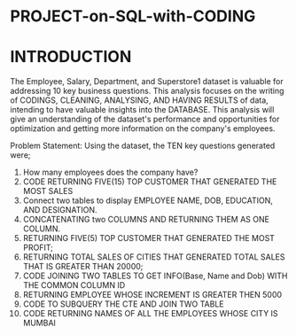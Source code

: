 # PROJECT-on-SQL-with-CODING

# INTRODUCTION 
The Employee, Salary, Department, and Superstore1 dataset is valuable for addressing 10 key business questions. This analysis focuses on the writing of CODINGS, CLEANING, ANALYSING, AND HAVING RESULTS of data, intending to have valuable insights into the DATABASE. This analysis will give an understanding of the dataset's performance and opportunities for optimization and getting more information on the company's employees.

Problem Statement:
Using the dataset, the TEN key questions generated were;
1. How many employees does the company have?
2. CODE RETURNING FIVE(15) TOP CUSTOMER THAT GENERATED THE MOST SALES
3. Connect two tables to display EMPLOYEE NAME, DOB, EDUCATION, AND DESIGNATION.
4. CONCATENATING two COLUMNS AND RETURNING THEM AS ONE COLUMN.
5. RETURNING FIVE(5) TOP CUSTOMER THAT GENERATED THE MOST PROFIT;
6. RETURNING TOTAL SALES OF CITIES THAT GENERATED TOTAL SALES THAT IS GREATER THAN 20000;
7. CODE JOINING TWO TABLES TO GET INFO(Base, Name and Dob) WITH THE COMMON COLUMN ID
8. RETURNING EMPLOYEE WHOSE INCREMENT IS GREATER THEN 5000
9. CODE TO SUBQUERY THE CTE AND JOIN TWO TABLE
10. CODE RETURNING NAMES OF ALL THE EMPLOYEES WHOSE CITY IS MUMBAI

